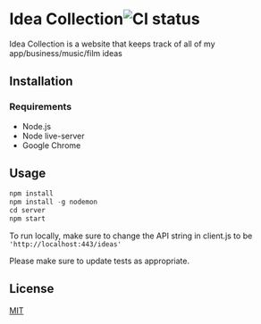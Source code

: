 # Idea Collection![CI status](https://img.shields.io/badge/build-passing-brightgreen.svg)

Idea Collection is a website that keeps track of all of my
app/business/music/film ideas

## Installation

### Requirements

- Node.js
- Node live-server
- Google Chrome

## Usage

```javascript
npm install
npm install -g nodemon
cd server
npm start
```

To run locally, make sure to change the API string in client.js to be
`'http://localhost:443/ideas'`

Please make sure to update tests as appropriate.

## License

[MIT](https://choosealicense.com/licenses/mit/)
